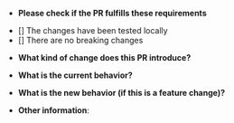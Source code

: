 
<!-- Please try and fill out this template where possible, not all fields are required and can be removed. -->

* **Please check if the PR fulfills these requirements**
- [] The changes have been tested locally
- [] There are no breaking changes

* **What kind of change does this PR introduce?**
<!-- (Bug fix, feature, docs update, ...) -->



* **What is the current behavior?**
<!-- (You can also just link to an open issue here) -->

* **What is the new behavior (if this is a feature change)?**

* **Other information**:
